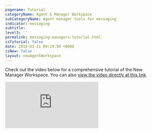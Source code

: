 ```yaml
---
pagename: Tutorial
categoryName: Agent & Manager Workspace
subCategoryName: Agent manager tools for messaging
indicator: messaging
subtitle:
level3: ''
permalink: messaging-managers-tutorial.html
isTutorial: false
date: 2019-01-21 09:24:58 +0000
isNew: false
layout: newAgentWorkspace
---
```


Check out the video below for a comprehensive tutorial of the New Manager Workspace. You can also [view the video directly at this link](https://vimeo.com/358055055/d830be4007).

<iframe style="max-width: 750px;" src="https://player.vimeo.com/video/358055055" frameborder="0" webkitallowfullscreen mozallowfullscreen allowfullscreen></iframe>
